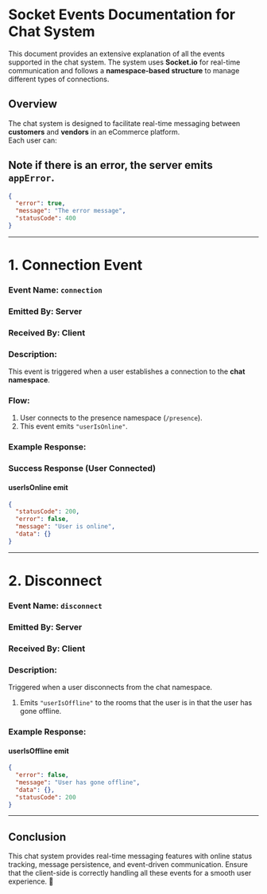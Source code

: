 # **Socket Events Documentation for Chat System**

This document provides an extensive explanation of all the events supported in the chat system. The system uses **Socket.io** for real-time communication and follows a **namespace-based structure** to manage different types of connections.

## **Overview**

The chat system is designed to facilitate real-time messaging between **customers** and **vendors** in an eCommerce platform.  
Each user can:

## Note if there is an error, the server emits `appError`.

```json
{
  "error": true,
  "message": "The error message",
  "statusCode": 400
}
```

---

# **1. Connection Event**

### **Event Name:** `connection`

### **Emitted By:** Server

### **Received By:** Client

### **Description:**

This event is triggered when a user establishes a connection to the **chat namespace**.

### **Flow:**

1. User connects to the presence namespace (`/presence`).
2. This event emits `"userIsOnline"`.

### **Example Response:**

### **Success Response (User Connected)**

#### **userIsOnline emit**

```json
{
  "statusCode": 200,
  "error": false,
  "message": "User is online",
  "data": {}
}
```

---

# **2. Disconnect**

### **Event Name:** `disconnect`

### **Emitted By:** Server

### **Received By:** Client

### **Description:**

Triggered when a user disconnects from the chat namespace.

1. Emits `"userIsOffline"` to the rooms that the user is in that the user has gone offline.

### **Example Response:**

#### **userIsOffline emit**

```json
{
  "error": false,
  "message": "User has gone offline",
  "data": {},
  "statusCode": 200
}
```

---

## **Conclusion**

This chat system provides real-time messaging features with online status tracking, message persistence, and event-driven communication. Ensure that the client-side is correctly handling all these events for a smooth user experience. 🚀
